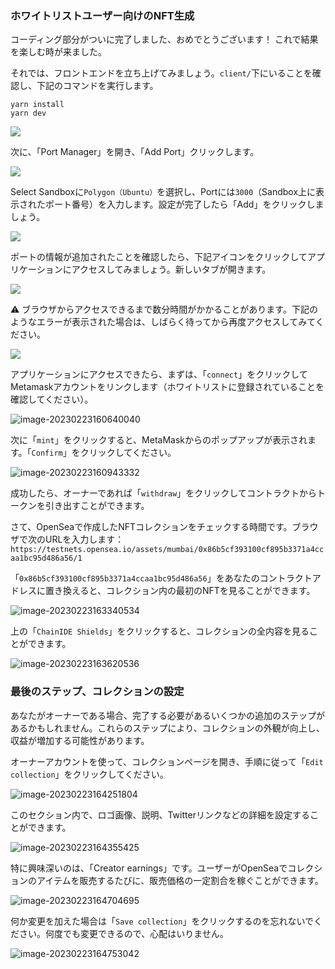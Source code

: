 ### ホワイトリストユーザー向けのNFT生成

コーディング部分がついに完了しました、おめでとうございます！ これで結果を楽しむ時が来ました。

それでは、フロントエンドを立ち上げてみましょう。`client/`下にいることを確認し、下記のコマンドを実行します。

```
yarn install
yarn dev
```

![](/public/images/Polygon-Whitelist-NFT/section-4/4_3_9.png)

次に、「Port Manager」を開き、「Add Port」クリックします。

![](/public/images/Polygon-Whitelist-NFT/section-4/4_3_10.png)

Select Sandboxに`Polygon（Ubuntu）`を選択し、Portには`3000`（Sandbox上に表示されたポート番号）を入力します。設定が完了したら「Add」をクリックしましょう。

![](/public/images/Polygon-Whitelist-NFT/section-4/4_3_11.png)

ポートの情報が追加されたことを確認したら、下記アイコンをクリックしてアプリケーションにアクセスしてみましょう。新しいタブが開きます。

![](/public/images/Polygon-Whitelist-NFT/section-4/4_3_12.png)

⚠️ ブラウザからアクセスできるまで数分時間がかかることがあります。下記のようなエラーが表示された場合は、しばらく待ってから再度アクセスしてみてください。

![](/public/images/Polygon-Whitelist-NFT/section-4/4_3_13.png)

アプリケーションにアクセスできたら、まずは、「`connect`」をクリックしてMetamaskアカウントをリンクします（ホワイトリストに登録されていることを確認してください）。

![image-20230223160640040](/public/images/Polygon-Whitelist-NFT/section-4/4_3_1.png)

次に「`mint`」をクリックすると、MetaMaskからのポップアップが表示されます。「`Confirm`」をクリックしてください。

![image-20230223160943332](/public/images/Polygon-Whitelist-NFT/section-4/4_3_2.png)

成功したら、オーナーであれば「`withdraw`」をクリックしてコントラクトからトークンを引き出すことができます。

さて、OpenSeaで作成したNFTコレクションをチェックする時間です。ブラウザで次のURLを入力します：`https://testnets.opensea.io/assets/mumbai/0x86b5cf393100cf895b3371a4ccaa1bc95d486a56/1`

「`0x86b5cf393100cf895b3371a4ccaa1bc95d486a56`」をあなたのコントラクトアドレスに置き換えると、コレクション内の最初のNFTを見ることができます。

![image-20230223163340534](/public/images/Polygon-Whitelist-NFT/section-4/4_3_3.png)

上の「`ChainIDE Shields`」をクリックすると、コレクションの全内容を見ることができます。

![image-20230223163620536](/public/images/Polygon-Whitelist-NFT/section-4/4_3_4.png)

### 最後のステップ、コレクションの設定

あなたがオーナーである場合、完了する必要があるいくつかの追加のステップがあるかもしれません。これらのステップにより、コレクションの外観が向上し、収益が増加する可能性があります。

オーナーアカウントを使って、コレクションページを開き、手順に従って「`Edit collection`」をクリックしてください。

![image-20230223164251804](/public/images/Polygon-Whitelist-NFT/section-4/4_3_5.png)

このセクション内で、ロゴ画像、説明、Twitterリンクなどの詳細を設定することができます。

![image-20230223164355425](/public/images/Polygon-Whitelist-NFT/section-4/4_3_6.png)

特に興味深いのは、「Creator earnings」です。ユーザーがOpenSeaでコレクションのアイテムを販売するたびに、販売価格の一定割合を稼ぐことができます。

![image-20230223164704695](/public/images/Polygon-Whitelist-NFT/section-4/4_3_7.png)

何か変更を加えた場合は「`Save collection`」をクリックするのを忘れないでください。何度でも変更できるので、心配はいりません。

![image-20230223164753042](/public/images/Polygon-Whitelist-NFT/section-4/4_3_8.png)